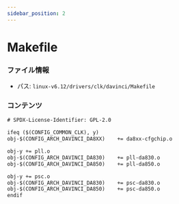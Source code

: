 ```yaml
---
sidebar_position: 2
---
```

# Makefile

### ファイル情報

- パス: `linux-v6.12/drivers/clk/davinci/Makefile`

### コンテンツ

```txt
# SPDX-License-Identifier: GPL-2.0

ifeq ($(CONFIG_COMMON_CLK), y)
obj-$(CONFIG_ARCH_DAVINCI_DA8XX)	+= da8xx-cfgchip.o

obj-y += pll.o
obj-$(CONFIG_ARCH_DAVINCI_DA830)	+= pll-da830.o
obj-$(CONFIG_ARCH_DAVINCI_DA850)	+= pll-da850.o

obj-y += psc.o
obj-$(CONFIG_ARCH_DAVINCI_DA830)	+= psc-da830.o
obj-$(CONFIG_ARCH_DAVINCI_DA850)	+= psc-da850.o
endif

```
